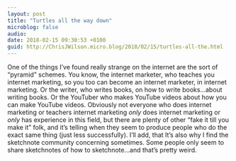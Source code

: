 ```yaml
---
layout: post
title: "Turtles all the way down"
microblog: false
audio: 
date: 2018-02-15 09:30:53 +0100
guid: http://ChrisJWilson.micro.blog/2018/02/15/turtles-all-the.html
---
```

One of the things I’ve found really strange on the internet are the sort of “pyramid” schemes. You know, the internet marketer, who teaches you internet marketing, so you too can become an internet marketer, in internet marketing. Or the writer, who writes books, on how to write books...about writing books. Or the YouTuber who makes YouTube videos about how you can make YouTube videos. Obviously not everyone who does internet marketing or teachers internet marketing _only_ does internet marketing or _only_ has experience in this field, but there are plenty of other “fake it till you make it” folk, and it’s telling when they seem to produce people who do the exact same thing (just less successfully). 
I’ll add, that It’s also why I find the sketchnote community concerning sometimes. Some people only seem to share sketchnotes of how to sketchnote...and that’s pretty weird. 
